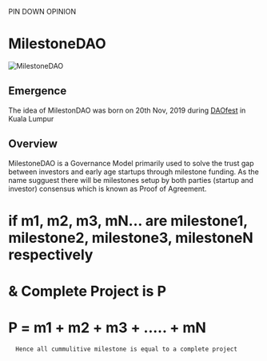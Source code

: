 PIN DOWN OPINION

# MilestoneDAO

![MilestoneDAO](https://i.postimg.cc/cLXszRr3/startup-funding-2-960x540.jpg)

## Emergence
The idea of MilestonDAO was born on 20th Nov, 2019 during [DAOfest](https://www.daofest.io/) in Kuala Lumpur

## Overview
MilestoneDAO is a Governance Model primarily used to solve the trust gap between investors and early age startups through milestone funding.
As the name sugguest there will be milestones setup by both parties (startup and investor) consensus which is known as Proof of Agreement.
# if m1, m2, m3, mN... are milestone1, milestone2, milestone3, milestoneN respectively
# & Complete Project is P
# P = m1 + m2 + m3 + ..... + mN
      Hence all cummulitive milestone is equal to a complete project



